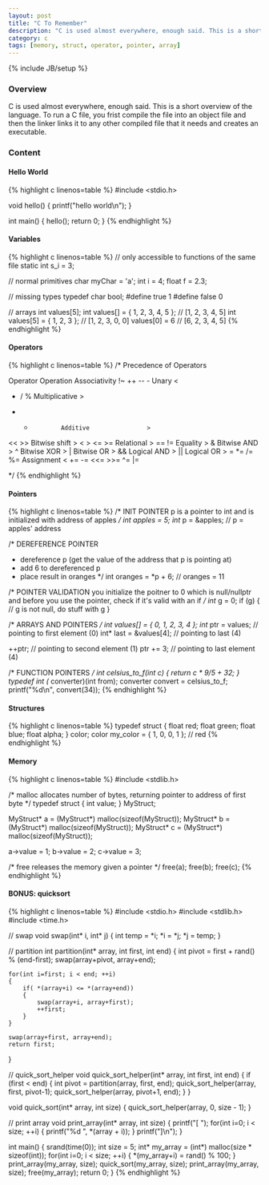 ```yaml
---
layout: post
title: "C To Remember"
description: "C is used almost everywhere, enough said. This is a short overview of the language. To run a C file, you frist compile the file into an object file and then the linker links it to any other compiled file that it needs and creates an executable."
category: c
tags: [memory, struct, operator, pointer, array]
---
```

{% include JB/setup %}

<!-- Overview -->
<h3>Overview</h3>

C is used almost everywhere, enough said. This is a short overview of the language. To run a C file, you frist compile the file into an object file and then the linker links it to any other compiled file that it needs and creates an executable.

<!-- Content -->
<h3>Content</h3>

<!-- -->
<h4></h4>


<!-- Hello World -->
<h4>Hello World</h4>

<!-- Code _______________________________________-->
{% highlight c linenos=table  %}
#include <stdio.h>

void hello()
{
    printf("hello world\n");
}

int main()
{
    hello();
    return 0;
}
{% endhighlight %}
<!-- /Code ^^^^^^^^^^^^^^^^^^^^^^^^^^^^^^^^^^^^^^-->


<!-- Variables -->
<h4>Variables</h4>

<!-- Code _______________________________________-->
{% highlight c linenos=table  %}
// only accessible to functions of the same file
static int s_i = 3;

// normal primitives
char myChar = 'a';
int i = 4;
float f = 2.3;

// missing types
typedef char bool;
#define true 1
#define false 0

// arrays
int values[5];
int values[] = { 1, 2, 3, 4, 5 };   // [1, 2, 3, 4, 5]
int values[5] = { 1, 2, 3 };        // [1, 2, 3, 0, 0]
values[0] = 6                       // [6, 2, 3, 4, 5]
{% endhighlight %}
<!-- /Code ^^^^^^^^^^^^^^^^^^^^^^^^^^^^^^^^^^^^^^-->


<!-- Operators -->
<h4>Operators</h4>

<!-- Code _______________________________________-->
{% highlight c linenos=table  %}
/* Precedence of Operators

Operator        Operation           Associativity
!~ ++ -- -      Unary                       <
* / %           Multiplicative          >
+ -             Additive                >
<< >>           Bitwise shift           >
< > <= >=       Relational              >
== !=           Equality                >
&               Bitwise AND             >
^               Bitwise XOR             >
|               Bitwise OR              >
&&              Logical AND             >
||              Logical OR              >
= *= /= %=      Assignment                  <
+= -= <<= >>=
^= |=       

*/
{% endhighlight %}
<!-- /Code ^^^^^^^^^^^^^^^^^^^^^^^^^^^^^^^^^^^^^^-->


<!-- Pointers -->
<h4>Pointers</h4>

<!-- Code _______________________________________-->
{% highlight c linenos=table  %}
/* INIT POINTER
p is a pointer to int and is initialized with address of apples
*/
int apples = 5;
int* p = &apples;       // p = apples' address

/* DEREFERENCE POINTER
- dereference p (get the value of the address that p is pointing at)
- add 6 to dereferenced p
- place result in oranges
*/
int oranges = *p + 6;   // oranges = 11

/* POINTER VALIDATION
you initialize the poitner to 0
which is null/nullptr and before you use
the pointer, check if it's valid with an if
*/
int* g = 0;
if (g)
{
    // g is not null, do stuff with g
}

/* ARRAYS AND POINTERS
*/
int values[] = { 0, 1, 2, 3, 4 };
int* ptr = values;          // pointing to first element (0)
int* last = &values[4];     // pointing to last (4)

++ptr;                      // pointing to second element (1)
ptr += 3;                   // pointing to last element (4)


/* FUNCTION POINTERS
*/
int celsius_to_f(int c)
{
    return c * 9/5 + 32;
}
typedef int (* converter)(int from);
converter convert = celsius_to_f;
printf("%d\n", convert(34));
{% endhighlight %}
<!-- /Code ^^^^^^^^^^^^^^^^^^^^^^^^^^^^^^^^^^^^^^-->


<!-- Structures -->
<h4>Structures</h4>

<!-- Code _______________________________________-->
{% highlight c linenos=table  %}
typedef struct
{
    float red;
    float green;
    float blue;
    float alpha;
} color;
color my_color = { 1, 0, 0, 1 }; // red
{% endhighlight %}
<!-- /Code ^^^^^^^^^^^^^^^^^^^^^^^^^^^^^^^^^^^^^^-->


<!-- Memory -->
<h4>Memory</h4>

<!-- Code _______________________________________-->
{% highlight c linenos=table  %}
#include <stdlib.h>

/* malloc
allocates number of bytes,
returning pointer to address of first byte
*/
typedef struct {
    int value;
} MyStruct;

MyStruct* a = (MyStruct*) malloc(sizeof(MyStruct));
MyStruct* b = (MyStruct*) malloc(sizeof(MyStruct));
MyStruct* c = (MyStruct*) malloc(sizeof(MyStruct));

a->value = 1;
b->value = 2;
c->value = 3;

/* free
releases the memory given a pointer
*/
free(a);
free(b);
free(c);
{% endhighlight %}
<!-- /Code ^^^^^^^^^^^^^^^^^^^^^^^^^^^^^^^^^^^^^^-->


<!-- BONUS -->
<h4>BONUS: quicksort</h4>

<!-- Code _______________________________________-->
{% highlight c linenos=table  %}
#include <stdio.h>
#include <stdlib.h>
#include <time.h>

// swap
void swap(int* i, int* j)
{
	int temp = *i;
	*i = *j;
	*j = temp;
}

// partition
int partition(int* array, int first, int end)
{
	int pivot = first + rand() % (end-first);
	swap(array+pivot, array+end);

	for(int i=first; i < end; ++i)
	{
		if( *(array+i) <= *(array+end))
		{
			swap(array+i, array+first);
			++first;
		}
	}

	swap(array+first, array+end);
	return first;
}

// quick_sort_helper
void quick_sort_helper(int* array, int first, int end)
{
	if (first < end)
	{
		int pivot = partition(array, first, end);
		quick_sort_helper(array, first, pivot-1);
		quick_sort_helper(array, pivot+1, end);
	}
}

void quick_sort(int* array, int size)
{
	quick_sort_helper(array, 0, size - 1);
}

// print array
void print_array(int* array, int size)
{
	printf("[ ");
	for(int i=0; i < size; ++i)
	{
		printf("%d ", *(array + i));
	}
	printf("]\n");
}


int main()
{
	srand(time(0));
	int size = 5;
	int* my_array = (int*) malloc(size * sizeof(int));
	for(int i=0; i < size; ++i)
	{
		*(my_array+i) = rand() % 100;
	}
	print_array(my_array, size);
	quick_sort(my_array, size);
	print_array(my_array, size);
	free(my_array);
	return 0;
}
{% endhighlight %}
<!-- /Code ^^^^^^^^^^^^^^^^^^^^^^^^^^^^^^^^^^^^^^-->
